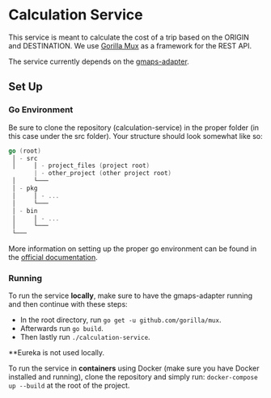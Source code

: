 # Calculation Service
This service is meant to calculate the cost of a trip based on the ORIGIN and DESTINATION. We use [Gorilla Mux](https://github.com/gorilla/mux) as a framework for the REST API.

The service currently depends on the [gmaps-adapter](https://github.com/AITestingOrg/gmaps-adapter).

## Set Up

### Go Environment
Be sure to clone the repository (calculation-service) in the proper folder (in this case under the src folder). Your structure should look somewhat like so:
```go
go (root)
 │ - src
 │     │ - project_files (project root)
       | - other_project (other project root)
 │     └───
 │ - pkg
 │     │ - ...
 │     └───
 │ - bin
 │     │ - ...
 │     └───
 └───
```

More information on setting up the proper go environment can be found in the [official documentation](https://golang.org/doc/install).

### Running 
To run the service **locally**, make sure to have the gmaps-adapter running and then continue with these steps:
  - In the root directory, run `go get -u github.com/gorilla/mux`.
  - Afterwards run `go build`.
  - Then lastly run `./calculation-service`.
  
**Eureka is not used locally.

To run the service in **containers** using Docker (make sure you have Docker installed and running), clone the repository and simply run: `docker-compose up --build` at the root of the project.